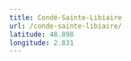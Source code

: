 ```yaml
---
title: Condé-Sainte-Libiaire
url: /conde-sainte-libiaire/
latitude: 48.898
longitude: 2.831
---
```

